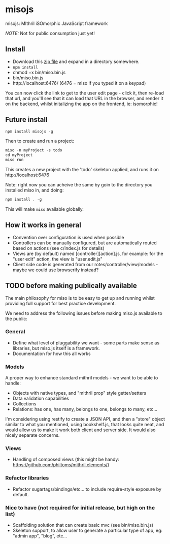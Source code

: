 misojs
======

misojs: MIthril iSOmorphic JavaScript framework

_NOTE:_ Not for public consumption just yet!

## Install

* Download this [zip file](https://github.com/jsguy/misojs/archive/master.zip) and expand in a directory somewhere.
* `npm install`
* chmod +x bin/miso.bin.js
* bin/miso.bin.js
* http://localhost:6476/ (6476 = miso if you typed it on a keypad)

You can now click the link to get to the user edit page - click it, then re-load that url, and you'll see that it can load that URL in the browser, and render it on the backend, whilst initalizing the app on the frontend, ie: isomorphic!


## Future install

```javascript
npm install misojs -g
```

Then to create and run a project:

```javascript
miso -n myProject -s todo
cd myProject
miso run
```

This creates a new project with the 'todo' skeleton applied, and runs it on http://localhost:6476

Note: right now you can acheive the same by goin to the directory you installed miso in, and doing:

```javascript
npm install . -g
```

This will make `miso` available globally.

## How it works in general

* Convention over configuration is used when possible
* Controllers can be manually configured, but are automatically routed based on actions (see c/index.js for details)
* Views are (by default) named [controller][action].js, for example: for the "user edit" action, the view is "user.edit.js"
* Client side code is generated from our rotes/controller/view/models - maybe we could use browserify instead?



## TODO before making publically available

The main philosophy for miso is to be easy to get up and running whilst providing full support for best practice development.

We need to address the following issues before making miso.js available to the public:

### General

* Define what level of pluggability we want - some parts make sense as libraries, but miso.js itself is a framework.
* Documentation for how this all works

### Models

A proper way to enhance standard mithril models - we want to be able to handle:

* Objects with native types, and "mithril prop" style getter/setters
* Data validation capabilities
* Collections
* Relations: has one, has many, belongs to one, belongs to many, etc...

I'm considering using restify to create a JSON API, and then a "store" object similar to what you mentioned, using bookshelf.js, that looks quite neat, and would allow us to make it work both client and server side. It would also nicely separate concerns.

### Views

* Handling of composed views (this might be handy: https://github.com/philtoms/mithril.elements/)

### Refactor libraries

* Refactor sugartags/bindings/etc... to include require-style exposure by default.

### Nice to have (not required for initial release, but high on the list)

* Scaffolding solution that can create basic mvc (see bin/miso.bin.js)
* Skeleton support, to allow user to generate a particular type of app, eg: "admin app", "blog", etc... 


